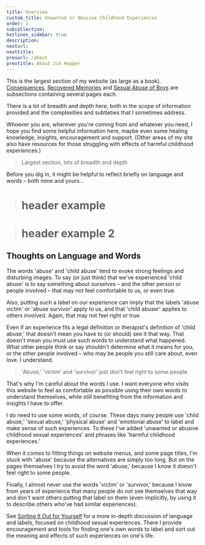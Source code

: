 ```yaml
---
title: Overview
custom_title: Unwanted or Abusive Childhood Experiences
order: 1
subcollection:
hotlines_sidebar: true
description:
nexturl:
nexttitle:
prevurl: /about
prevtitle: About Jim Hopper
---
```



This is the largest section of my website (as large as a book). [Consequences](/child-abuse/consequences-of-abuse/), [Recovered Memories](/child-abuse/recovered-memories/) and [Sexual Abuse of Boys](/child-abuse/sexual-abuse-of-boys/) are subsections containing several pages each.&nbsp;

There is a lot of breadth and depth here, both in the scope of information provided and the complexities and subtleties that I sometimes address.&nbsp;

Whoever you are, wherever you're coming from and whatever you need, I hope you find some helpful information here, maybe even some healing knowledge, insights, encouragement and support. (Other areas of my site also have resources for those struggling with effects of harmful childhood experiences.)

> Largest section, lots of breadth and depth

Before you dig in, it might be helpful to reflect briefly on language and words – both mine and yours…

> # header example

> # header example 2


## Thoughts on Language and Words

The words 'abuse' and 'child abuse' tend to evoke strong feelings and disturbing images. To say (or just think) that we've experienced 'child abuse' is to say something about ourselves – and the other person or people involved – that may not feel comfortable to us, or even true.

Also, putting such a label on our experience can imply that the labels 'abuse victim' or 'abuse survivor' apply to us, and that 'child abuser' applies to others involved. Again, that may not feel right or true.

Even if an experience fits a legal definition or therapist's definition of 'child abuse,' that doesn't mean you have to (or should) see it that way. That doesn't mean you must use such words to understand what happened. What other people think or say shouldn't determine what it means for you, or the other people involved – who may be people you still care about, even love. I understand.

> 'Abuse,' 'victim' and 'survivor' just don't feel right to some people​

That's why I'm careful about the words I use. I want everyone who visits this website to feel as comfortable as possible using their own words to understand themselves, while still benefiting from the information and insights I have to offer.

I do need to use some words, of course. These days many people use 'child abuse,' 'sexual abuse,' 'physical abuse' and 'emotional abuse' to label and make sense of such experiences. To these I've added 'unwanted or abusive childhood sexual experiences' and phrases like 'harmful childhood experiences.'

When it comes to fitting things on website menus, and some page titles, I'm stuck with 'abuse' because the alternatives are simply too long. But on the pages themselves I try to avoid the word 'abuse,' because I know it doesn't feel right to some people.

Finally, I almost never use the words 'victim' or 'survivor,' because I know from years of experience that many people do not see themselves that way and don't want others putting that label on them (even implicitly, by using it to describe others who've had similar experiences).

See [Sorting It Out for Yourself](/child-abuse/sorting-it-out/) for a more in-depth discussion of language and labels, focused on childhood sexual experiences. There I provide encouragement and tools for finding one's own words to label and sort out the meaning and effects of such experiences on one's life.